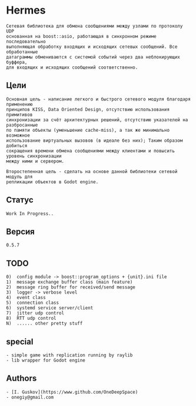 
# Hermes
    Сетевая библиотека для обмена сообщениями между узлами по протоколу UDP 
    основанная на boost::asio, работающая в синхронном режиме последовательно 
    выполняющая обработку входящих и исходящих сетевых сообщений. Все обработанные 
    датаграммы обмениваются с системой событий через два неблокирующих буффера, 
    для входящих и исходящих сообщений соответственно.

## Цели
    Основная цель - написание легкого и быстрого сетевого модуля благодаря применению 
    принципов KISS, Data Oriented Design, отсутствию использования примитивов 
    синхронизации за счёт архитектурных решений, отсутствию указателей на разбросанные 
    по памяти объекты (уменьшение cache-miss), а так же минимально возможное 
    использование виртуальных вызовов (в идеале без них); Таким образом добиться 
    сокращения времени обмена сообщениями между клиентами и повысить уровень синхронизации
    между ними и сервером.

    Второстепенная цель - сделать на основе данной библиотеки сетевой модуль для
    репликации объектов в Godot engine.


## Статус
    Work In Progress..

## Версия
    0.5.7

## TODO
    0)  config module -> boost::program_options + {unit}.ini file
    1)  message exchange buffer class (main feature)
    2)  message ring buffer for received/send message
    3)  logger -> verbose level
    4)  event class
    5)  connection class
    6)  systemd service server/client
    7)  jitter udp control
    8)  RTT udp control
    N)  ...... other pretty stuff

## special
    - simple game with replication running by raylib
    - lib wrapper for Godot engine

## Authors

    - [I. Guskov](https://www.github.com/OneDeepSpace)
    - onegiy@gmail.com
